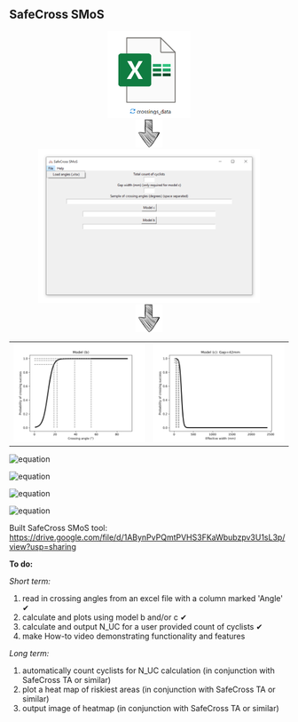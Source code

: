 
## **SafeCross SMoS**


<div align="center">
    <img src="../images/xlsx_crossings.png" width="150" />
</div>


<div align="center">
    <img src="../images/down-arrow-png-down-arrow-sketch-free-icon-512.png" width="50" />
</div>


<div align="center">
    <img src="../images/SafeCross SMoS.png" width="400" />
</div>



<div align="center">
    <img src="../images/down-arrow-png-down-arrow-sketch-free-icon-512.png" width="50" />
</div>



<div align="center">
<table>
<tr>
    <td><img src="../SMoS/example output/model_b_plot.png" width="400" /></td>
    <td><img src="../SMoS/example output/model_c_plot.png" width="400" /></td>
</tr>
</table>
</div>


![equation](https://latex.codecogs.com/svg.latex?N_{UC}=N_{C}\times\frac{\sum_{m=1}^{M}{1-\frac{e^{\alpha+\beta%20x_m}}{1+e^{\alpha+\beta%20x_m}}}}{M})




![equation](https://latex.codecogs.com/svg.latex?\alpha,\beta\text{%20are%20taken%20from%20the%20modelling,})

![equation](https://latex.codecogs.com/svg.latex?\underline{x}=\underline{\theta}\text{%20for%20model%20(b),})

![equation](https://latex.codecogs.com/svg.latex?\underline{x}=\underline{EW}=\left[\frac{Gap}{\sin(\theta_1)},\dots,\frac{Gap}{\sin(\theta_M)}\right]\text{%20for%20model%20(c).})


Built SafeCross SMoS tool: <https://drive.google.com/file/d/1ABynPvPQmtPVHS3FKaWbubzpv3U1sL3p/view?usp=sharing>



**To do:**

_Short term:_ 
1. read in crossing angles from an excel file with a column marked 'Angle' ✔
2. calculate and plots using model b and/or c  ✔
3. calculate and output N_UC for a user provided count of cyclists ✔
4. make How-to video demonstrating functionality and features


_Long term:_
1. automatically count cyclists for N_UC calculation (in conjunction with SafeCross TA or similar)
2. plot a heat map of riskiest areas (in conjunction with SafeCross TA or similar)
3. output image of heatmap (in conjunction with SafeCross TA or similar)
